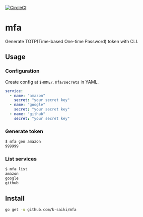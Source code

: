 [![CircleCI](https://circleci.com/gh/k-saiki/mfa.svg?style=svg)](https://circleci.com/gh/k-saiki/mfa)

# mfa
Generate TOTP(Time-based One-time Password) token with CLI.

## Usage
### Configuration
Create config at `$HOME/.mfa/secrets` in YAML.
```yaml
service:
  - name: "amazon"
    secret: "your secret key"
  - name: "google"
    secret: "your secret key"
  - name: "github"
    secret: "your secret key"
```

### Generate token
```bash
$ mfa gen amazon
999999
```

### List services
```bash
$ mfa list
amazon
google
github
```

## Install
```bash
go get -u github.com/k-saiki/mfa
```